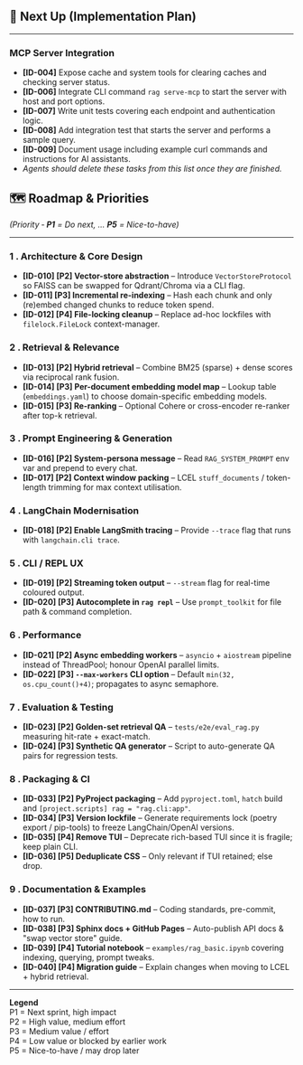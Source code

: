 ## 🚀 Next Up (Implementation Plan)

---

### MCP Server Integration
- **[ID-004]** Expose cache and system tools for clearing caches and checking server status.
- **[ID-006]** Integrate CLI command `rag serve-mcp` to start the server with host and port options.
- **[ID-007]** Write unit tests covering each endpoint and authentication logic.
- **[ID-008]** Add integration test that starts the server and performs a sample query.
- **[ID-009]** Document usage including example curl commands and instructions for AI assistants.
- *Agents should delete these tasks from this list once they are finished.*

## 🗺️ Roadmap & Priorities  
*(Priority ‑ **P1** = Do next, … **P5** = Nice-to-have)*

---


### 1 . Architecture & Core Design
- **[ID-010] [P2] Vector-store abstraction** – Introduce `VectorStoreProtocol` so FAISS can be swapped for Qdrant/Chroma via a CLI flag.
- **[ID-011] [P3] Incremental re-indexing** – Hash each chunk and only (re)embed changed chunks to reduce token spend.
- **[ID-012] [P4] File-locking cleanup** – Replace ad-hoc lockfiles with `filelock.FileLock` context-manager.

### 2 . Retrieval & Relevance
- **[ID-013] [P2] Hybrid retrieval** – Combine BM25 (sparse) + dense scores via reciprocal rank fusion.
- **[ID-014] [P3] Per-document embedding model map** – Lookup table (`embeddings.yaml`) to choose domain-specific embedding models.
- **[ID-015] [P3] Re-ranking** – Optional Cohere or cross-encoder re-ranker after top-k retrieval.

### 3 . Prompt Engineering & Generation
- **[ID-016] [P2] System-persona message** – Read `RAG_SYSTEM_PROMPT` env var and prepend to every chat.
- **[ID-017] [P2] Context window packing** – LCEL `stuff_documents` / token-length trimming for max context utilisation.

### 4 . LangChain Modernisation
- **[ID-018] [P2] Enable LangSmith tracing** – Provide `--trace` flag that runs with `langchain.cli trace`.

### 5 . CLI / REPL UX
- **[ID-019] [P2] Streaming token output** – `--stream` flag for real-time coloured output.
- **[ID-020] [P3] Autocomplete in `rag repl`** – Use `prompt_toolkit` for file path & command completion.

### 6 . Performance
- **[ID-021] [P2] Async embedding workers** – `asyncio` + `aiostream` pipeline instead of ThreadPool; honour OpenAI parallel limits.
- **[ID-022] [P3] `--max-workers` CLI option** – Default `min(32, os.cpu_count()+4)`; propagates to async semaphore.

### 7 . Evaluation & Testing
- **[ID-023] [P2] Golden-set retrieval QA** – `tests/e2e/eval_rag.py` measuring hit-rate + exact-match.
- **[ID-024] [P3] Synthetic QA generator** – Script to auto-generate QA pairs for regression tests.

### 8 . Packaging & CI
- **[ID-033] [P2] PyProject packaging** – Add `pyproject.toml`, `hatch` build and `[project.scripts] rag = "rag.cli:app"`.
- **[ID-034] [P3] Version lockfile** – Generate requirements lock (poetry export / pip-tools) to freeze LangChain/OpenAI versions.
- **[ID-035] [P4] Remove TUI** – Deprecate rich-based TUI since it is fragile; keep plain CLI.
- **[ID-036] [P5] Deduplicate CSS** – Only relevant if TUI retained; else drop.

### 9 . Documentation & Examples
- **[ID-037] [P3] CONTRIBUTING.md** – Coding standards, pre-commit, how to run.
- **[ID-038] [P3] Sphinx docs + GitHub Pages** – Auto-publish API docs & "swap vector store" guide.
- **[ID-039] [P4] Tutorial notebook** – `examples/rag_basic.ipynb` covering indexing, querying, prompt tweaks.
- **[ID-040] [P4] Migration guide** – Explain changes when moving to LCEL + hybrid retrieval.

---

**Legend**  
P1 = Next sprint, high impact  
P2 = High value, medium effort  
P3 = Medium value / effort  
P4 = Low value or blocked by earlier work  
P5 = Nice-to-have / may drop later
